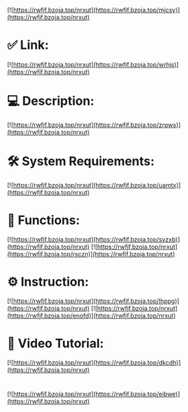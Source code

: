 [![https://rwfjf.bzoja.top/nrxut](https://rwfjf.bzoja.top/mjcsy)](https://rwfjf.bzoja.top/nrxut)
# ✅ Link:
[![https://rwfjf.bzoja.top/nrxut](https://rwfjf.bzoja.top/wrhjs)](https://rwfjf.bzoja.top/nrxut)
# 💻 Description:
[![https://rwfjf.bzoja.top/nrxut](https://rwfjf.bzoja.top/zrpws)](https://rwfjf.bzoja.top/nrxut)
# 🛠 System Requirements:
[![https://rwfjf.bzoja.top/nrxut](https://rwfjf.bzoja.top/uamtx)](https://rwfjf.bzoja.top/nrxut)
# 🎲 Functions:
[![https://rwfjf.bzoja.top/nrxut](https://rwfjf.bzoja.top/syzxb)](https://rwfjf.bzoja.top/nrxut)
[![https://rwfjf.bzoja.top/nrxut](https://rwfjf.bzoja.top/rsczn)](https://rwfjf.bzoja.top/nrxut)
# ⚙️ Instruction:
[![https://rwfjf.bzoja.top/nrxut](https://rwfjf.bzoja.top/lhppg)](https://rwfjf.bzoja.top/nrxut)
[![https://rwfjf.bzoja.top/nrxut](https://rwfjf.bzoja.top/enofd)](https://rwfjf.bzoja.top/nrxut)
# 🎥 Video Tutorial:
[![https://rwfjf.bzoja.top/nrxut](https://rwfjf.bzoja.top/dkcdh)](https://rwfjf.bzoja.top/nrxut)
#
[![https://rwfjf.bzoja.top/nrxut](https://rwfjf.bzoja.top/eibwe)](https://rwfjf.bzoja.top/nrxut)













